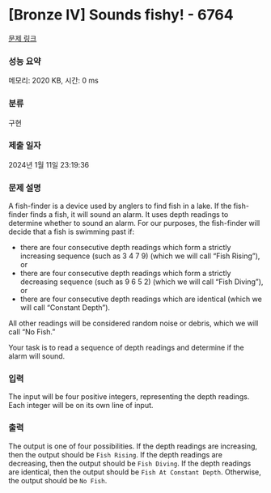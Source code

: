 # [Bronze IV] Sounds fishy! - 6764 

[문제 링크](https://www.acmicpc.net/problem/6764) 

### 성능 요약

메모리: 2020 KB, 시간: 0 ms

### 분류

구현

### 제출 일자

2024년 1월 11일 23:19:36

### 문제 설명

<p>A fish-finder is a device used by anglers to find fish in a lake. If the fish-finder finds a fish, it will sound an alarm. It uses depth readings to determine whether to sound an alarm. For our purposes, the fish-finder will decide that a fish is swimming past if:</p>

<ul>
	<li>there are four consecutive depth readings which form a strictly increasing sequence (such as 3 4 7 9) (which we will call “Fish Rising”), or</li>
	<li>there are four consecutive depth readings which form a strictly decreasing sequence (such as 9 6 5 2) (which we will call “Fish Diving”), or</li>
	<li>there are four consecutive depth readings which are identical (which we will call “Constant Depth”).</li>
</ul>

<p>All other readings will be considered random noise or debris, which we will call “No Fish.”</p>

<p>Your task is to read a sequence of depth readings and determine if the alarm will sound.</p>

### 입력 

 <p>The input will be four positive integers, representing the depth readings. Each integer will be on its own line of input.</p>

### 출력 

 <p>The output is one of four possibilities. If the depth readings are increasing, then the output should be <code>Fish Rising</code>. If the depth readings are decreasing, then the output should be <code>Fish Diving</code>. If the depth readings are identical, then the output should be <code>Fish At Constant Depth</code>. Otherwise, the output should be <code>No Fish</code>.</p>

